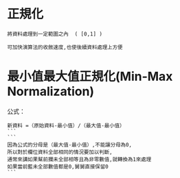 # 正規化
```
將資料處理到一定範圍之內  ( [0,1] )
```
```
可加快演算法的收斂速度,也使後續資料處理上方便
```
# 最小值最大值正規化(Min-Max Normalization)
公式：
````
新資料 =（原始資料-最小值）/（最大值-最小值）
```
```
因為公式的分母是（最大值-最小值）,不能讓分母為0,
所以對於欄位資料全部相同的情況要加以判斷,
通常來講如果幫前攔未全部相等且為非零數值,就轉換為1來處理
如果當前藍未全部數值都是0,舅舅直接保留0
```

